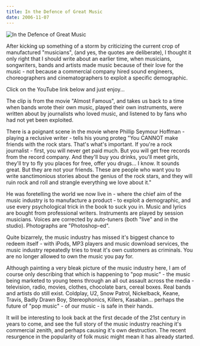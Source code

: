 ```yaml
---
title: In the Defence of Great Music
date: 2006-11-07
---
```


![In the Defence of Great Music](https://source.unsplash.com/FHnnjk1Yj7Y/1600x900)

After kicking up something of a storm by criticizing the current crop of manufactured "musicians", (and yes, the quotes are deliberate), I thought it only right that I should write about an earlier time, when musicians, songwriters, bands and artists made music because of their love for the music - not because a commercial company hired sound engineers, choreographers and cinematographers to exploit a specific demographic.

Click on the YouTube link below and just enjoy...

The clip is from the movie "Almost Famous", and takes us back to a time when bands wrote their own music, played their own instruments, were written about by journalists who loved music, and listened to by fans who had not yet been exploited.

There is a poignant scene in the movie where Phillip Seymour Hoffman - playing a reclusive writer - tells his young proteg "You CANNOT make friends with the rock stars. That's what's important. If you're a rock journalist - first, you will never get paid much. But you will get free records from the record company. And they'll buy you drinks, you'll meet girls, they'll try to fly you places for free, offer you drugs... I know. It sounds great. But they are not your friends. These are people who want you to write sanctimonious stories about the genius of the rock stars, and they will ruin rock and roll and strangle everything we love about it."

He was foretelling the world we now live in - where the chief aim of the music industry is to manufacture a product - to exploit a demographic, and use every psychological trick in the book to suck you in. Music and lyrics are bought from professional writers. Instruments are played by session musicians. Voices are corrected by auto-tuners (both "live" and in the studio). Photographs are "Photoshop-ed".

Quite bizarrely, the music industry has missed it's biggest chance to redeem itself - with iPods, MP3 players and music download services, the music industry repeatedly tries to treat it's own customers as criminals. You are no longer allowed to own the music you pay for.

Although painting a very bleak picture of the music industry here, I am of course only describing that which is happening to "pop music" - the music being marketed to young teens through an all out assault across the media - television, radio, movies, clothes, chocolate bars, cereal boxes. Real bands and artists do still exist. Coldplay, U2, Snow Patrol, Nickelback, Keane, Travis, Badly Drawn Boy, Stereophonics, Killers, Kasabian... perhaps the future of "pop music" - of our music - is safe in their hands.

It will be interesting to look back at the first decade of the 21st century in years to come, and see the full story of the music industry reaching it's commercial zenith, and perhaps causing it's own destruction. The recent resurgence in the popularity of folk music might mean it has already started.